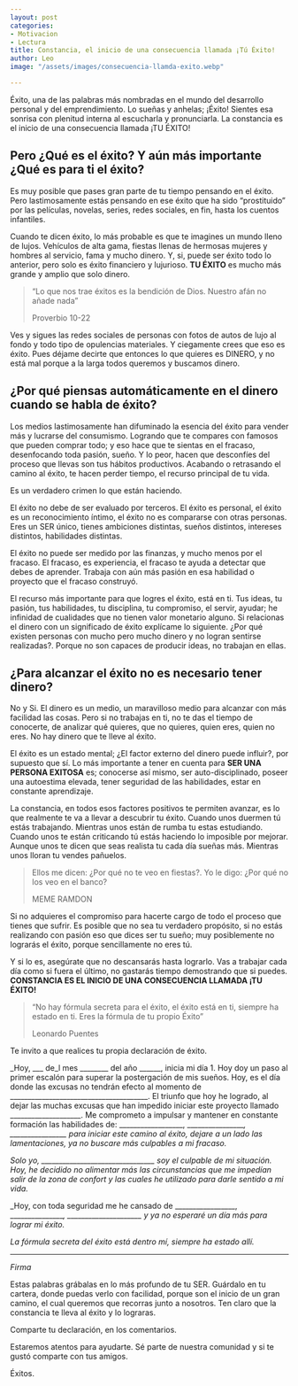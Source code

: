 ```yaml
---
layout: post
categories:
- Motivacion
- Lectura
title: Constancia, el inicio de una consecuencia llamada ¡Tú Éxito!
author: Leo
image: "/assets/images/consecuencia-llamda-exito.webp"

---
```

Éxito, una de las palabras más nombradas en el mundo del desarrollo personal y del emprendimiento. Lo sueñas y anhelas; ¡Éxito! Sientes esa sonrisa con plenitud interna al escucharla y pronunciarla. La constancia es el inicio de una consecuencia llamada ¡TU ÉXITO!

## Pero ¿Qué es el éxito? Y aún más importante ¿Qué es para ti el éxito?

Es muy posible que pases gran parte de tu tiempo pensando en el éxito. Pero lastimosamente estás pensando en ese éxito que ha sido “prostituido” por las películas, novelas, series, redes sociales, en fin, hasta los cuentos infantiles.

Cuando te dicen éxito, lo más probable es que te imagines un mundo lleno de lujos. Vehículos de alta gama, fiestas llenas de hermosas mujeres y hombres al servicio, fama y mucho dinero. Y, si, puede ser éxito todo lo anterior, pero solo es éxito financiero y lujurioso. **TU ÉXITO** es mucho más grande y amplio que solo dinero.

> “Lo que nos trae éxitos es la bendición de Dios. Nuestro afán no añade nada”
>
> Proverbio 10-22

Ves y sigues las redes sociales de personas con fotos de autos de lujo al fondo y todo tipo de opulencias materiales. Y ciegamente crees que eso es éxito. Pues déjame decirte que entonces lo que quieres es DINERO, y no está mal porque a la larga todos queremos y buscamos dinero.

## ¿Por qué piensas automáticamente en el dinero cuando se habla de éxito?

Los medios lastimosamente han difuminado la esencia del éxito para vender más y lucrarse del consumismo. Logrando que te compares con famosos que pueden comprar todo; y eso hace que te sientas en el fracaso, desenfocando toda pasión, sueño. Y lo peor, hacen que desconfíes del proceso que llevas son tus hábitos productivos. Acabando o retrasando el camino al éxito, te hacen perder tiempo, el recurso principal de tu vida.

Es un verdadero crimen lo que están haciendo.

El éxito no debe de ser evaluado por terceros. El éxito es personal, el éxito es un reconocimiento íntimo, el éxito no es compararse con otras personas. Eres un SER único, tienes ambiciones distintas, sueños distintos, intereses distintos, habilidades distintas.

El éxito no puede ser medido por las finanzas, y mucho menos por el fracaso. El fracaso, es experiencia, el fracaso te ayuda a detectar que debes de aprender. Trabaja con aún más pasión en esa habilidad o proyecto que el fracaso construyó.

El recurso más importante para que logres el éxito, está en ti. Tus ideas, tu pasión, tus habilidades, tu disciplina, tu compromiso, el servir, ayudar; he infinidad de cualidades que no tienen valor monetario alguno. Si relacionas el dinero con un significado de éxito explícame lo siguiente. ¿Por qué existen personas con mucho pero mucho dinero y no logran sentirse realizadas?. Porque no son capaces de producir ideas, no trabajan en ellas.

## ¿Para alcanzar el éxito no es necesario tener dinero?

No y Si. El dinero es un medio, un maravilloso medio para alcanzar con más facilidad las cosas. Pero si no trabajas en ti, no te das el tiempo de conocerte, de analizar qué quieres, que no quieres, quien eres, quien no eres. No hay dinero que te lleve al éxito.

El éxito es un estado mental; ¿El factor externo del dinero puede influir?, por supuesto que sí. Lo más importante a tener en cuenta para **SER UNA PERSONA EXITOSA** es; conocerse así mismo, ser auto-disciplinado, poseer una autoestima elevada, tener seguridad de las habilidades, estar en constante aprendizaje.

La constancia, en todos esos factores positivos te permiten avanzar, es lo que realmente te va a llevar a descubrir tu éxito. Cuando unos duermen tú estás trabajando. Mientras unos están de rumba tu estas estudiando. Cuando unos te están criticando tú estás haciendo lo imposible por mejorar. Aunque unos te dicen que seas realista tu cada día sueñas más. Mientras unos lloran tu vendes pañuelos.

> Ellos me dicen: ¿Por qué no te veo en fiestas?. Yo le digo: ¿Por qué no los veo en el banco?
>
> MEME RAMDON

Si no adquieres el compromiso para hacerte cargo de todo el proceso que tienes que sufrir. Es posible que no sea tu verdadero propósito, si no estás realizando con pasión eso que dices ser tu sueño; muy posiblemente no lograrás el éxito, porque sencillamente no eres tú.

Y si lo es, asegúrate que no descansarás hasta lograrlo. Vas a trabajar cada día como si fuera el último, no gastarás tiempo demostrando que si puedes. **CONSTANCIA ES EL INICIO DE UNA CONSECUENCIA LLAMADA ¡TU ÉXITO!**

> “No hay fórmula secreta para el éxito, el éxito está en ti, siempre ha estado en ti. Eres la fórmula de tu propio Éxito”
>
> Leonardo Puentes

Te invito a que realices tu propia declaración de éxito.

_Hoy, ___ de_l mes ________ del año ______, inicia mi día 1. Hoy doy un paso al primer escalón para superar la postergación de mis sueños. Hoy, es el día donde las excusas no tendrán efecto al momento de _______________________________________. El triunfo que hoy he logrado, al dejar las muchas excusas que han impedido iniciar este proyecto llamado ____________________. Me comprometo a impulsar y mantener en constante formación las habilidades de: __________________, _________________, ________________ para iniciar este camino al éxito, dejare a un lado las lamentaciones, ya no buscare más culpables a mi fracaso._

_Solo yo, ________________________________ soy el culpable de mi situación. Hoy, he decidido no alimentar más las circunstancias que me impedían salir de la zona de confort y las cuales he utilizado para darle sentido a mi vida._

_Hoy, con toda seguridad me he cansado de _________________, ________________, _____________________ y ya no esperaré un día más para lograr mi éxito._

_La fórmula secreta del éxito está dentro mí, siempre ha estado allí._

***

_Firma_

Estas palabras grábalas en lo más profundo de tu SER. Guárdalo en tu cartera, donde puedas verlo con facilidad, porque son el inicio de un gran camino, el cual queremos que recorras junto a nosotros. Ten claro que la constancia te lleva al éxito y lo lograras.

Comparte tu declaración, en los comentarios.

Estaremos atentos para ayudarte. Sé parte de nuestra comunidad y si te gustó comparte con tus amigos.

Éxitos.